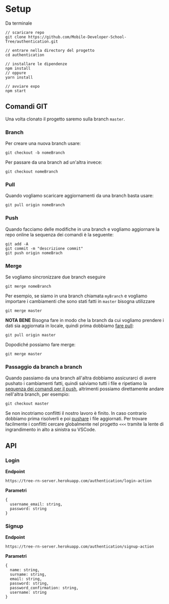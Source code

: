 # Setup

Da terminale
```
// scaricare repo
git clone https://github.com/Mobile-Developer-School-Tree/authentication.git

// entrare nella directory del progetto
cd authentication

// installare le dipendenze
npm install
// oppure
yarn install

// avviare expo
npm start
```

## Comandi GIT
Una volta clonato il progetto saremo sulla branch `master`.
### Branch
Per creare una nuova branch usare:
```
git checkout -b nomeBranch
```
Per passare da una branch ad un'altra invece:
```
git checkout nomeBranch
```
### Pull
Quando vogliamo scaricare aggiornamenti da una branch basta usare:
```
git pull origin nomeBranch
```
### Push
Quando facciamo delle modifiche in una branch e vogliamo aggiornare la repo online la sequenza dei comandi è la seguente:
```
git add -A
git commit -m "descrizione commit"
git push origin nomeBrach
```
### Merge
Se vogliamo sincronizzare due branch eseguire
```
git merge nomeBranch
```
Per esempio, se siamo in una branch chiamata `myBranch` e vogliamo importare i cambiamenti che sono stati fatti in `master` bisogna utilizzare
```
git merge master
```
**NOTA BENE**
Bisogna fare in modo che la branch da cui vogliamo prendere i dati sia aggiornata in locale, quindi prima dobbiamo [fare pull](#pull):
```
git pull origin master
```
Dopodiché possiamo fare merge:
```
git merge master
```
### Passaggio da branch a branch
Quando passiamo da una branch all'altra dobbiamo assicurarci di avere pushato i cambiamenti fatti, quindi salviamo tutti i file e ripetiamo la [sequenza dei comandi per il push](#push), altrimenti possiamo direttamente andare nell'altra branch, per esempio:
```
git checkout master
```
Se non incotriamo conflitti il nostro lavoro è finito.
In caso contrario dobbiamo prima risolverli e poi [pushare](#push) i file aggiornati.
Per trovare facilmente i conflitti cercare globalmente nel progetto `<<<` tramite la lente di ingrandimento in alto a sinistra su VSCode.

## API
### Login
**Endpoint**
```
https://tree-rn-server.herokuapp.com/authentication/login-action
```
**Parametri**
```
{
  username_email: string,
  password: string
}
```
### Signup
**Endpoint**
```
https://tree-rn-server.herokuapp.com/authentication/signup-action
```
**Parametri**
```
{
  name: string,
  surname: string,
  email: string,
  password: string,
  password_confirmation: string,
  username: string
}
```